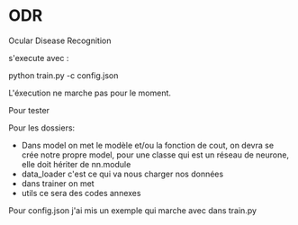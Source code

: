 # ODR
Ocular Disease Recognition

s'execute avec : 

python train.py -c config.json

L'éxecution ne marche pas pour le moment.

Pour tester 

Pour les dossiers:

* Dans model on met le modèle et/ou la fonction de cout, on devra se crée notre propre model, pour une classe qui est un réseau de neurone, elle doit hériter de nn.module
* data_loader c'est ce qui va nous charger nos données
* dans trainer on met 
* utils ce sera des codes annexes 

Pour config.json j'ai mis un exemple qui marche avec dans train.py